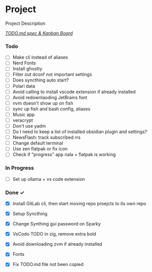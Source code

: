 # Project

Project Description

<em>[TODO.md spec & Kanban Board](https://bit.ly/3fCwKfM)</em>

### Todo

- [ ] Make cli instead of aliases  
- [ ] Nerd Fonts  
- [ ] Install ghostty  
- [ ] Filter out dconf not important settings  
- [ ] Does syncthing auto start?  
- [ ] Polari data  
- [ ] Avoid calling to install vscode extension if already installed  
- [ ] Avoid redownlaoding JetBrains font  
- [ ] nvm doesn't show up on fish  
- [ ] sync up fish and bash config, aliases  
- [ ] Music app  
- [ ] veracrypt  
- [ ] Don't use yadm  
- [ ] Do I need to keep a list of installed obsidian plugin and settings?  
- [ ] NewsFlash: track subscribed rrs  
- [ ] Change default terminal  
- [ ] Use zen flatpak or fix icon  
- [ ] Check if "progress" app nala + flatpak is working  

### In Progress

- [ ] Set up ollama + vs code extension  

### Done ✓

- [x] Install GitLab cli, then start moving repo proejcts to its own repo  
- [x] Setup Syncthing  
- [x] Change Synthing gui password on Sparky  
- [x] VsCodo TODO in zig, remove extra bold  
- [x] Avoid downloading zvm if already installed  
- [x] Fonts  
- [x] Fix TODO.md file not been copied  

